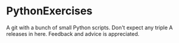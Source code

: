 # PythonExercises
A git with a bunch of small Python scripts. Don't expect any triple A releases in here.
Feedback and advice is appreciated. 
